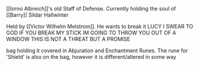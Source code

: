 [[Iorno Albreich]]'s old Staff of Defense. Currently holding the soul of [[Barry]] Sildar Hallwinter

Held by [[Victor Wilhelm Melstrom]]. He wants to break it LUCY I SWEAR TO GOD IF YOU BREAK MY STICK IM GOING TO THROW YOU OUT OF A WINDOW THIS IS NOT A THREAT BUT A PROMISE


bag holding it covered in Abjuration and Enchantment Runes. The rune for 'Shield' is also on the bag, however it is different/altered in some way